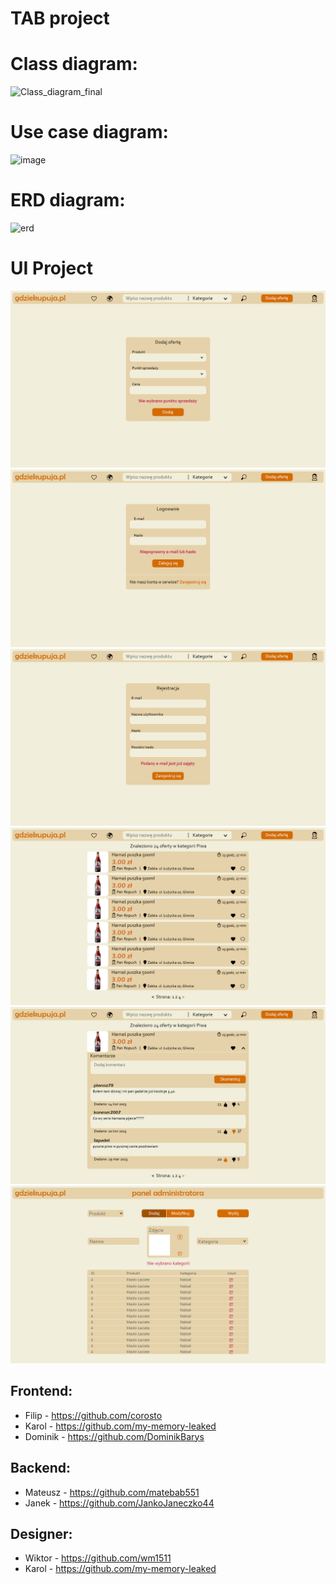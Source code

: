 # TAB project

# Class diagram:

![Class_diagram_final](https://github.com/my-memory-leaked/2023_TAB_S12_Barys/assets/30570850/4b61d946-ce67-493e-b892-fdbaebe86500)

# Use case diagram:
![image](https://github.com/my-memory-leaked/2023_TAB_S12_Barys/assets/72353213/9fad70dd-13d1-4c69-a0e0-d7f8fc0be2c1)

# ERD diagram:
![erd](https://github.com/my-memory-leaked/2023_TAB_S12_Barys/assets/72276813/ea534238-8c73-4964-83c3-c511d8d3b1b4)

# UI Project
![image](Documents/dodawanie.jpg)
![image](Documents/logowanie.jpg)
![image](Documents/rejestracja.jpg)
![image](Documents/oferty.jpg)
![image](Documents/rozwinieta.jpg)
![image](Documents/panel.jpg)


## Frontend:
- Filip - https://github.com/corosto
- Karol - https://github.com/my-memory-leaked
- Dominik - https://github.com/DominikBarys

## Backend:
- Mateusz - https://github.com/matebab551
- Janek - https://github.com/JankoJaneczko44

## Designer:
- Wiktor - https://github.com/wm1511
- Karol - https://github.com/my-memory-leaked
